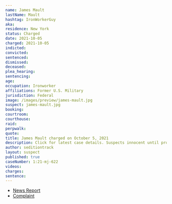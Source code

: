 ```yaml
---
name: James Mault
lastName: Mault
hashtag: IronWorkerGuy
aka:
residence: New York
status: Charged
date: 2021-10-05
charged: 2021-10-05
indicted:
convicted:
sentenced:
dismissed:
deceased:
plea_hearing:
sentencing:
age:
occupation: Ironworker
affiliations: Former U.S. Military
jurisdiction: Federal
image: /images/preview/james-mault.jpg
suspect: james-mault.jpg
booking:
courtroom:
courthouse:
raid:
perpwalk:
quote:
title: James Mault charged on October 5, 2021
description: Click for latest case details. Suspects innocent until proven guilty.
author: seditiontrack
layout: suspect
published: true
caseNumber: 1:21-mj-622
videos:
charges:
sentence:
---
```


- [News Report](https://www.huffpost.com/entry/cody-mattice-james-mault-capitol-attack-trump_n_61620bbde4b0fc312c97ca8b)
- [Complaint](https://www.justice.gov/usao-dc/case-multi-defendant/file/1441376/download)
